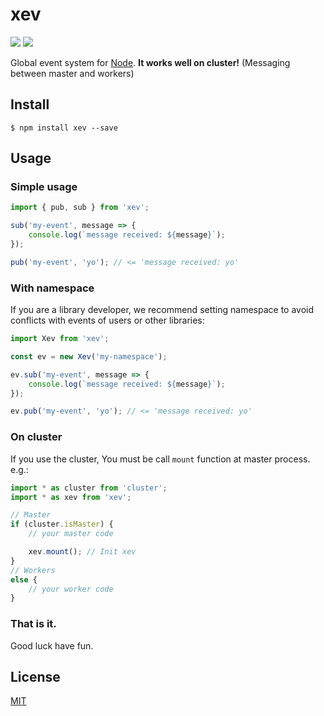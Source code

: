 xev
================================================================

[![][npm-badge]][npm-link]
[![][mit-badge]][mit]

Global event system for [Node](https://github.com/nodejs/node).
**It works well on cluster!** (Messaging between master and workers)

Install
----------------------------------------------------------------
``` shell
$ npm install xev --save
```

Usage
----------------------------------------------------------------
### Simple usage
``` javascript
import { pub, sub } from 'xev';

sub('my-event', message => {
	console.log(`message received: ${message}`);
});

pub('my-event', 'yo'); // <= 'message received: yo'
```

### With namespace
If you are a library developer, we recommend setting namespace
to avoid conflicts with events of users or other libraries:
``` javascript
import Xev from 'xev';

const ev = new Xev('my-namespace');

ev.sub('my-event', message => {
	console.log(`message received: ${message}`);
});

ev.pub('my-event', 'yo'); // <= 'message received: yo'
```

### On cluster
If you use the cluster, You must be call `mount` function at master process. e.g.:
``` javascript
import * as cluster from 'cluster';
import * as xev from 'xev';

// Master
if (cluster.isMaster) {
	// your master code

	xev.mount(); // Init xev
}
// Workers
else {
	// your worker code
}
```

### That is it.
Good luck have fun.

License
----------------------------------------------------------------
[MIT](LICENSE)

[npm-link]:        https://www.npmjs.com/package/xev
[npm-badge]:       https://img.shields.io/npm/v/xev.svg?style=flat-square
[mit]:             http://opensource.org/licenses/MIT
[mit-badge]:       https://img.shields.io/badge/license-MIT-444444.svg?style=flat-square
